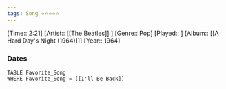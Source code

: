 ```yaml
---
tags: Song ⭐⭐⭐⭐⭐ 
---
```

[Time:: 2:21]
[Artist:: [[The Beatles]] ]
[Genre:: Pop]
[Played:: ]
[Album:: [[A Hard Day's Night (1964)]]]
[Year:: 1964]
### Dates
````dataview
TABLE Favorite_Song
WHERE Favorite_Song = [[I'll Be Back]]
````